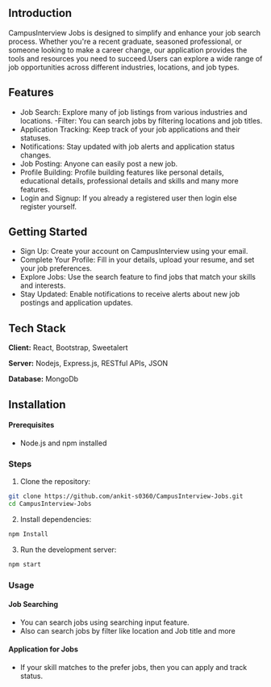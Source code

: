 ## Introduction

CampusInterview Jobs is designed to simplify and enhance your job search process. Whether you're a recent graduate, seasoned professional, or someone looking to make a career change, our application provides the tools and resources you need to succeed.Users can explore a wide range of job opportunities across different industries, locations, and job types.

## Features

- Job Search: Explore many of job listings from various industries and locations.
-Filter: You can search jobs by filtering locations and job titles.
- Application Tracking: Keep track of your job applications and their statuses.
- Notifications: Stay updated with job alerts and application status changes.
- Job Posting: Anyone can easily post a new job.
- Profile Building: Profile building features like personal details, educational details, professional details and skills and many more features.
- Login and Signup: If you already a registered user then login else register yourself.

## Getting Started

- Sign Up: Create your account on CampusInterview using your email.
- Complete Your Profile: Fill in your details, upload your resume, and set your job preferences.
- Explore Jobs: Use the search feature to find jobs that match your skills and interests.
- Stay Updated: Enable notifications to receive alerts about new job postings and application updates.


## Tech Stack

**Client:** React, Bootstrap, Sweetalert

**Server:** Nodejs, Express.js, RESTful APIs, JSON

**Database:** MongoDb


## Installation

#### Prerequisites

- Node.js and npm installed

### Steps
1. Clone the repository:
```bash
git clone https://github.com/ankit-s0360/CampusInterview-Jobs.git
cd CampusInterview-Jobs

```
2. Install dependencies:
```bash
npm Install
```
3. Run the development server:
```bash
npm start
```

### Usage
#### Job Searching
- You can search jobs using searching input feature.
- Also can search jobs by filter like location and Job title and more

#### Application for Jobs
- If your skill matches to the prefer jobs, then you can apply and track status.
